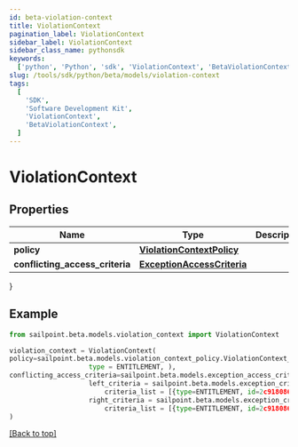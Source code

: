 ```yaml
---
id: beta-violation-context
title: ViolationContext
pagination_label: ViolationContext
sidebar_label: ViolationContext
sidebar_class_name: pythonsdk
keywords:
  ['python', 'Python', 'sdk', 'ViolationContext', 'BetaViolationContext']
slug: /tools/sdk/python/beta/models/violation-context
tags:
  [
    'SDK',
    'Software Development Kit',
    'ViolationContext',
    'BetaViolationContext',
  ]
---
```


# ViolationContext

## Properties

| Name | Type | Description | Notes |
| --- | --- | --- | --- |
| **policy** | [**ViolationContextPolicy**](violation-context-policy) |  | [optional] |
| **conflicting_access_criteria** | [**ExceptionAccessCriteria**](exception-access-criteria) |  | [optional] |

}

## Example

```python
from sailpoint.beta.models.violation_context import ViolationContext

violation_context = ViolationContext(
policy=sailpoint.beta.models.violation_context_policy.ViolationContext_policy(
                    type = ENTITLEMENT, ),
conflicting_access_criteria=sailpoint.beta.models.exception_access_criteria.ExceptionAccessCriteria(
                    left_criteria = sailpoint.beta.models.exception_criteria.ExceptionCriteria(
                        criteria_list = [{type=ENTITLEMENT, id=2c9180866166b5b0016167c32ef31a66, existing=true}, {type=ENTITLEMENT, id=2c9180866166b5b0016167c32ef31a67, existing=false}], ),
                    right_criteria = sailpoint.beta.models.exception_criteria.ExceptionCriteria(
                        criteria_list = [{type=ENTITLEMENT, id=2c9180866166b5b0016167c32ef31a66, existing=true}, {type=ENTITLEMENT, id=2c9180866166b5b0016167c32ef31a67, existing=false}], ), )
)

```

[[Back to top]](#)
